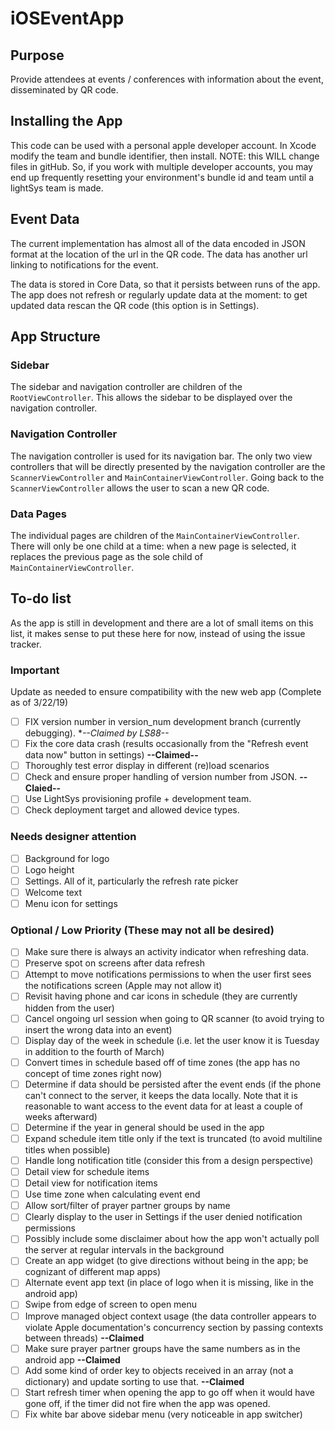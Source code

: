 # iOSEventApp

## Purpose

Provide attendees at events / conferences with information about the event, disseminated by QR code. 

## Installing the App

This code can be used with a personal apple developer account. In Xcode modify the team and bundle identifier, then install. NOTE: this WILL change files in gitHub. So, if you work with multiple developer accounts, you may end up frequently resetting your environment's bundle id and team until a lightSys team is made.

## Event Data

The current implementation has almost all of the data encoded in JSON format at the location of the url in the QR code. The data has another url linking to notifications for the event.

The data is stored in Core Data, so that it persists between runs of the app. The app does not refresh or regularly update data at the moment: to get updated data rescan the QR code (this option is in Settings).

## App Structure

### Sidebar

The sidebar and navigation controller are children of the `RootViewController`. This allows the sidebar to be displayed over the navigation controller.

### Navigation Controller

The navigation controller is used for its navigation bar. The only two view controllers that will be directly presented by the navigation controller are the `ScannerViewController` and `MainContainerViewController`. Going back to the `ScannerViewController` allows the user to scan a new QR code.

### Data Pages

The individual pages are children of the `MainContainerViewController`. There will only be one child at a time: when a new page is selected, it replaces the previous page as the sole child of `MainContainerViewController`.

## To-do list
As the app is still in development and there are a lot of small items on this list, it makes sense to put these here for now, instead of using the issue tracker.

### Important

Update as needed to ensure compatibility with the new web app (Complete as of 3/22/19)
- [ ] FIX version number in version_num development branch (currently debugging). **--Claimed by LS88--*
- [ ] Fix the core data crash (results occasionally from the "Refresh event data now" button in settings) **--Claimed--**
- [ ] Thoroughly test error display in different (re)load scenarios
- [ ] Check and ensure proper handling of version number from JSON. **--Claied--**
- [ ] Use LightSys provisioning profile + development team.
- [ ] Check deployment target and allowed device types.

### Needs designer attention
- [ ] Background for logo
- [ ] Logo height
- [ ] Settings. All of it, particularly the refresh rate picker
- [ ] Welcome text
- [ ] Menu icon for settings

### Optional / Low Priority (These may not all be desired)
- [ ] Make sure there is always an activity indicator when refreshing data.
- [ ] Preserve spot on screens after data refresh
- [ ] Attempt to move notifications permissions to when the user first sees the notifications screen (Apple may not allow it)
- [ ] Revisit having phone and car icons in schedule (they are currently hidden from the user)
- [ ] Cancel ongoing url session when going to QR scanner (to avoid trying to insert the wrong data into an event)
- [ ] Display day of the week in schedule (i.e. let the user know it is Tuesday in addition to the fourth of March)
- [ ] Convert times in schedule based off of time zones (the app has no concept of time zones right now)
- [ ] Determine if data should be persisted after the event ends (if the phone can't connect to the server, it keeps the data locally. Note that it is reasonable to want access to the event data for at least a couple of weeks afterward)
- [ ] Determine if the year in general should be used in the app
- [ ] Expand schedule item title only if the text is truncated (to avoid multiline titles when possible)
- [ ] Handle long notification title (consider this from a design perspective)
- [ ] Detail view for schedule items
- [ ] Detail view for notification items
- [ ] Use time zone when calculating event end
- [ ] Allow sort/filter of prayer partner groups by name
- [ ] Clearly display to the user in Settings if the user denied notification permissions
- [ ] Possibly include some disclaimer about how the app won't actually poll the server at regular intervals in the background
- [ ] Create an app widget (to give directions without being in the app; be cognizant of different map apps)
- [ ] Alternate event app text (in place of logo when it is missing, like in the android app)
- [ ] Swipe from edge of screen to open menu
- [ ] Improve managed object context usage (the data controller appears to violate Apple documentation's concurrency section by passing contexts between threads) **--Claimed**
- [ ] Make sure prayer partner groups have the same numbers as in the android app **--Claimed**
- [ ] Add some kind of order key to objects received in an array (not a dictionary) and update sorting to use that. **--Claimed**
- [ ] Start refresh timer when opening the app to go off when it would have gone off, if the timer did not fire when the app was opened.
- [ ] Fix white bar above sidebar menu (very noticeable in app switcher)
